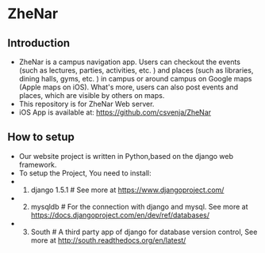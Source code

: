 ZheNar
=========
Introduction
--------
* ZheNar is a campus navigation app. Users can checkout the events (such as lectures, parties, activities, etc. ) and places (such as libraries, dining halls, gyms, etc. ) in campus or around campus on Google maps (Apple maps on iOS). What's more, users can also post events and places, which are visible by others on maps.
* This repository is for ZheNar Web server.
* iOS App is available at: https://github.com/csvenja/ZheNar 

How to setup
--------
* Our website project is written in Python,based on the django web framework.
* To setup the Project, You need to install:
* 1. django 1.5.1 # See more at https://www.djangoproject.com/
* 2. mysqldb 	# For the connection with django and mysql. See more at https://docs.djangoproject.com/en/dev/ref/databases/
* 3. South 	# A third party app of django for database version control, See more at http://south.readthedocs.org/en/latest/
